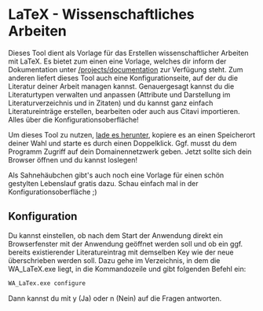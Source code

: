 # LaTeX - Wissenschaftliches Arbeiten

Dieses Tool dient als Vorlage für das Erstellen wissenschaftlicher Arbeiten mit LaTeX. Es bietet zum einen eine Vorlage, welches dir inform der Dokumentation unter [/projects/documentation](/projects/documentation) zur Verfügung steht. Zum anderen liefert dieses Tool auch eine Konfigurationseite, auf der du die Literatur deiner Arbeit managen kannst. Genauergesagt kannst du die Literaturtypen verwalten und anpassen (Attribute und Darstellung im Literaturverzeichnis und in Zitaten) und du kannst ganz einfach Literatureinträge erstellen, bearbeiten oder auch aus Citavi importieren. Alles über die Konfigurationsoberfläche!

Um dieses Tool zu nutzen, [lade es herunter](/WA_LaTeX.exe), kopiere es an einen Speicherort deiner Wahl und starte es durch einen Doppelklick. Ggf. musst du dem Programm Zugriff auf dein Domainennetzwerk geben. Jetzt sollte sich dein Browser öffnen und du kannst loslegen!

Als Sahnehäubchen gibt's auch noch eine Vorlage für einen schön gestylten Lebenslauf gratis dazu. Schau einfach mal in der Konfigurationsoberfläche ;)

## Konfiguration
Du kannst einstellen, ob nach dem Start der Anwendung direkt ein Browserfenster mit der Anwendung geöffnet werden soll und ob ein ggf. bereits existierender Literatureintrag mit demselben Key wie der neue überschrieben werden soll. Dazu gehe im Verzeichnis, in dem die WA_LaTeX.exe liegt, in die Kommandozeile und gibt folgenden Befehl ein:
```cmd
WA_LaTex.exe configure
```
Dann kannst du mit y (Ja) oder n (Nein) auf die Fragen antworten.